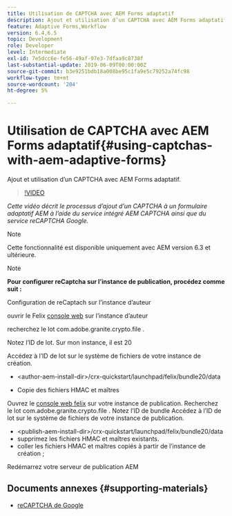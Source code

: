 ```yaml
---
title: Utilisation de CAPTCHA avec AEM Forms adaptatif
description: Ajout et utilisation d’un CAPTCHA avec AEM Forms adaptatif.
feature: Adaptive Forms,Workflow
version: 6.4,6.5
topic: Development
role: Developer
level: Intermediate
exl-id: 7e5dcc6e-fe56-49af-97e3-7dfaa9c8738f
last-substantial-update: 2019-06-09T00:00:00Z
source-git-commit: b3e9251bdb18a008be95c1fa9e5c79252a74fc98
workflow-type: tm+mt
source-wordcount: '204'
ht-degree: 5%

---
```


# Utilisation de CAPTCHA avec AEM Forms adaptatif{#using-captchas-with-aem-adaptive-forms}

Ajout et utilisation d’un CAPTCHA avec AEM Forms adaptatif.

>[!VIDEO](https://video.tv.adobe.com/v/18336?quality=12&learn=on)

*Cette vidéo décrit le processus d’ajout d’un CAPTCHA à un formulaire adaptatif AEM à l’aide du service intégré AEM CAPTCHA ainsi que du service reCAPTCHA Google.*

>[!NOTE]
>
>Cette fonctionnalité est disponible uniquement avec AEM version 6.3 et ultérieure.

>[!NOTE]
>
>**Pour configurer reCaptcha sur l’instance de publication, procédez comme suit :**
>
>Configuration de reCaptach sur l’instance d’auteur
>
>ouvrir le Felix [console web](http://localhost:4502/system/console/bundles) sur l’instance d’auteur
>
>recherchez le lot com.adobe.granite.crypto.file .
>
>Notez l’ID de lot. Sur mon instance, il est 20
>
>Accédez à l’ID de lot sur le système de fichiers de votre instance de création.
>
>* &lt;author-aem-install-dir>/crx-quickstart/launchpad/felix/bundle20/data
* Copie des fichiers HMAC et maîtres
>
Ouvrez le [console web felix](http://localhost:4502/system/console/bundles) sur votre instance de publication. Recherchez le lot com.adobe.granite.crypto.file . Notez l’ID de bundle
Accédez à l’ID de lot sur le système de fichiers de votre instance de publication.
* &lt;publish-aem-install-dir>/crx-quickstart/launchpad/felix/bundle20/data
* supprimez les fichiers HMAC et maîtres existants.
* coller les fichiers HMAC et maîtres copiés à partir de l’instance de création ;
>
Redémarrez votre serveur de publication AEM

## Documents annexes {#supporting-materials}

* [reCAPTCHA de Google](https://www.google.com/recaptcha)
